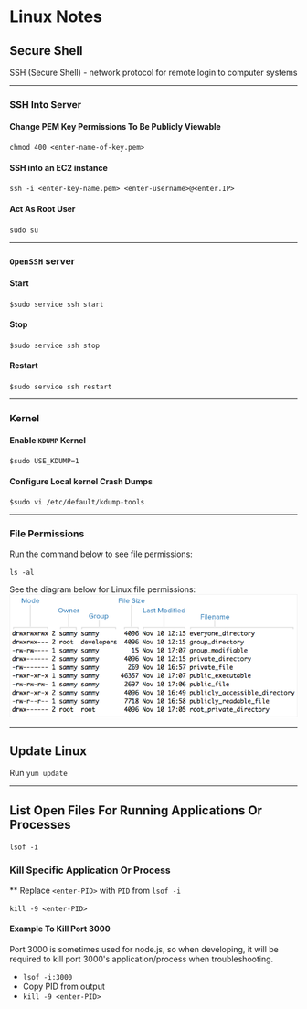 # Linux Notes

## Secure Shell

SSH (Secure Shell) - network protocol for remote login to computer systems

---

### SSH Into Server

#### Change PEM Key Permissions To Be Publicly Viewable

`chmod 400 <enter-name-of-key.pem>`


#### SSH into an EC2 instance

`ssh -i <enter-key-name.pem> <enter-username>@<enter.IP>`

#### Act As Root User

`sudo su`

---

### `OpenSSH` server

#### Start

`$sudo service ssh start`

#### Stop

`$sudo service ssh stop`

#### Restart

`$sudo service ssh restart`

---

### Kernel

#### Enable `KDUMP` Kernel

`$sudo USE_KDUMP=1`

#### Configure Local kernel Crash Dumps

`$sudo vi /etc/default/kdump-tools`

---

### File Permissions

Run the command below to see file permissions:

`ls -al`

See the diagram below for Linux file permissions:
![permissions diagram](./assets/linux-permissions-diagram.png)

---

## Update Linux

Run `yum update`

---

## List Open Files For Running Applications Or Processes

`lsof -i`

### Kill Specific Application Or Process

** Replace `<enter-PID>` with `PID` from `lsof -i`

`kill -9 <enter-PID>`

#### Example To Kill Port 3000

Port 3000 is sometimes used for node.js, so when developing, it will be required to kill port 3000's application/process when troubleshooting.

* `lsof -i:3000`
* Copy PID from output
* `kill -9 <enter-PID>`
